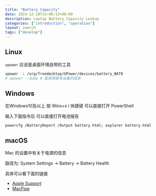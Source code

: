 ```yaml
---
title: "Battery Capacity"
date: 2024-12-20T14:00:13+08:00
description: Laptap Battery Capacity Lookup
categories: ["introduction", "operation"]
layout: search
tags: ["develop"]
---
```


## Linux

`upower` 应该是桌面环境自带的工具

```bash
upower -i /org/freedesktop/UPower/devices/battery_BAT0
# upower --dump # 能获得更多设备的信息
```

## Windows

在Windows10及以上 按 Winx+x i 快捷键 可以直接打开 PowerShell

输入下面指令后 可以直接打开电池报告

```pwsh
powercfg /BatteryReport /Output battery.html; explorer battery.html
```

## macOS

Mac 的设置中有关于电源的信息

路径为: System Settings -> Battery -> Battery Health


具体可以看下面的链接

- [Apple Support](https://support.apple.com/en-hk/guide/mac-help/mh20865/mac)
- [MacPaw](https://macpaw.com/how-to/check-mac-battery-health)